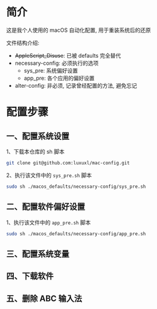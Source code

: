 # 简介

这是我个人使用的 macOS 自动化配置, 用于重装系统后的还原

文件结构介绍: 
- ~~AppleScript_Disuse~~: 已被 defaults 完全替代
- necessary-config: 必须执行的选项
    - sys_pre: 系统偏好设置
    - app_pre: 各个应用的偏好设置
- alter-config: 非必须, 记录曾经配置的方法, 避免忘记


# 配置步骤

## 一、配置系统设置

1、下载本仓库的 sh 脚本

```bash
git clone git@github.com:luxuxl/mac-config.git
```

2、执行该文件中的 `sys_pre.sh` 脚本

```bash
sudo sh ./macos_defaults/necessary-config/sys_pre.sh
```

## 二、配置软件偏好设置

1、执行该文件中的 `app_pre.sh` 脚本

```bash
sudo sh ./macos_defaults/necessary-config/app_pre.sh
```

## 三、配置系统变量

## 四、下载软件

## 五、删除 ABC 输入法